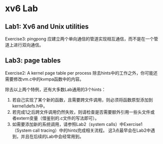# xv6 Lab

## Lab1: Xv6 and Unix utilities

Exercise3: pingpong
	应建立两个单向通信的管道实现相互通信，而不是在一个管道上进行双向通信。

## Lab3: page tables

Exercise2: A kernel page table per process
	除去hints中的工作之外，你可能还需要修改vm.c中的kvmpa函数中的内容。 

除去以上两个特例，还有大多数Lab通用的3个hints：
1.  若自己实现了某个新的函数，且需要跨文件调用，则必须将函数原型添加到kernel\defs.h中。 
2.  若完成1之后跨文件调用仍然失败，则请检查是否需要额外引用一些头文件或者extern变量（借鉴别的.c文件的写法即可）。 
3.  如需要添加新的系统调用，请参照Lab2（system calls）中Exercise1（System call tracing）中的hints完成相关流程。
这3点最早会在Lab2中遇到，并且在后续的Lab中会经常用到。
